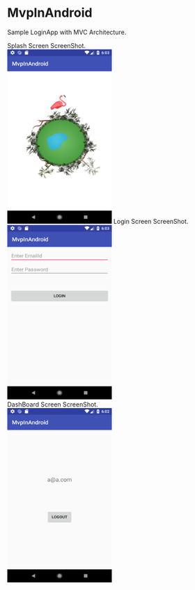 # MvpInAndroid

Sample LoginApp with MVC Architecture.

Splash Screen ScreenShot.<br>
<img src="https://github.com/Rameshkumarpolavarapu/MvpInAndroid/blob/master/splash%20screen.png" alt="Splash Screen ScreenShot" width="240" height="400">
Login Screen ScreenShot.
<img src="https://github.com/Rameshkumarpolavarapu/MvpInAndroid/blob/master/loginscreen.png" alt="Login Screen ScreenShot" width="240" height="400"><br>
DashBoard Screen ScreenShot.<br>
<img src="https://github.com/Rameshkumarpolavarapu/MvpInAndroid/blob/master/mainpage.png" alt="DashBoard Screen ScreenShot" width="240" height="400">



